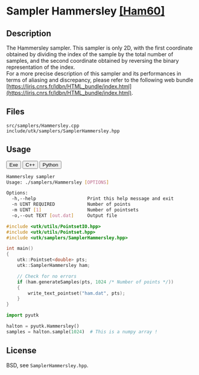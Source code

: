 # Sampler Hammersley [[Ham60]](http://onlinelibrary.wiley.com/doi/10.1111/j.1749-6632.1960.tb42846.x/abstract)

## Description

The Hammersley sampler. This sampler is only 2D, with the first coordinate obtained by dividing the index of the sample by the total number of samples, and the second coordinate obtained by reversing the binary representation of the index.  
For a more precise description of this sampler and its performances in terms of aliasing and discrepancy, please refer to the following web bundle [https://liris.cnrs.fr/ldbn/HTML_bundle/index.html](https://liris.cnrs.fr/ldbn/HTML_bundle/index.html).

## Files

```
src/samplers/Hammersley.cpp  
include/utk/samplers/SamplerHammersley.hpp
```

## Usage

<button class="tablink exebutton" onclick="openCode('exe', this)" markdown="1">Exe</button> 
<button class="tablink cppbutton" onclick="openCode('cpp', this)" markdown="1">C++</button> 
<button class="tablink pybutton" onclick="openCode('py', this)" markdown="1">Python</button> 
<br/>
  

<div class="exe tabcontent">

```bash
Hammersley sampler
Usage: ./samplers/Hammersley [OPTIONS]

Options:
  -h,--help                   Print this help message and exit
  -n UINT REQUIRED            Number of points
  -m UINT [1]                 Number of pointsets
  -o,--out TEXT [out.dat]     Output file
```

</div>

<div class="cpp tabcontent">

```  cpp
#include <utk/utils/PointsetIO.hpp>
#include <utk/utils/Pointset.hpp>
#include <utk/samplers/SamplerHammersley.hpp>

int main()
{
    utk::Pointset<double> pts;
    utk::SamplerHammersley ham;

    // Check for no errors
    if (ham.generateSamples(pts, 1024 /* Number of points */))
    {
        write_text_pointset("ham.dat", pts);
    }
}
```  

</div>

<div class="py tabcontent">

``` python
import pyutk

halton = pyutk.Hammersley()
samples = halton.sample(1024)  # This is a numpy array !
```  

</div>

## License

BSD, see `SamplerHammersley.hpp`.
